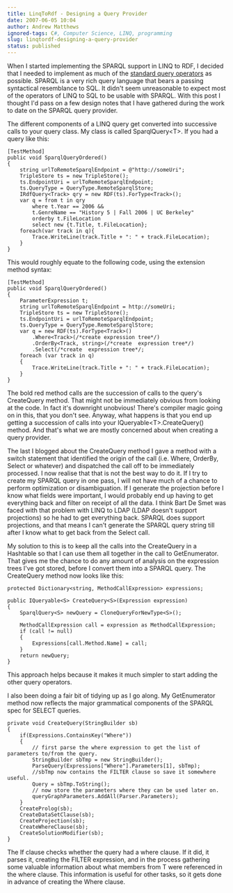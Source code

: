 ```yaml
---
title: LinqToRdf - Designing a Query Provider
date: 2007-06-05 10:04
author: Andrew Matthews
ignored-tags: C#, Computer Science, LINQ, programming
slug: linqtordf-designing-a-query-provider
status: published
---
```


When I started implementing the SPARQL support in LINQ to RDF, I decided that I needed to implement as much of the [standard query operators](http://download.microsoft.com/download/5/8/6/5868081c-68aa-40de-9a45-a3803d8134b8/standard_query_operators.doc) as possible. SPARQL is a very rich query language that bears a passing syntactical resemblance to SQL. It didn't seem unreasonable to expect most of the operators of LINQ to SQL to be usable with SPARQL. With this post I thought I'd pass on a few design notes that I have gathered during the work to date on the SPARQL query provider.

The different components of a LINQ query get converted into successive calls to your query class. My class is called SparqlQuery\<T\>. If you had a query like this:

    [TestMethod]
    public void SparqlQueryOrdered()
    {
        string urlToRemoteSparqlEndpoint = @"http://someUri";
        TripleStore ts = new TripleStore();
        ts.EndpointUri = urlToRemoteSparqlEndpoint;
        ts.QueryType = QueryType.RemoteSparqlStore;
        IRdfQuery<Track> qry = new RDF(ts).ForType<Track>();
        var q = from t in qry
            where t.Year == 2006 &&
            t.GenreName == "History 5 | Fall 2006 | UC Berkeley"
            orderby t.FileLocation
            select new {t.Title, t.FileLocation};
        foreach(var track in q){
            Trace.WriteLine(track.Title + ": " + track.FileLocation);
        }
    }

This would roughly equate to the following code, using the extension method syntax:

    [TestMethod]
    public void SparqlQueryOrdered()
    {
        ParameterExpression t;
        string urlToRemoteSparqlEndpoint = http://someUri;
        TripleStore ts = new TripleStore();
        ts.EndpointUri = urlToRemoteSparqlEndpoint;
        ts.QueryType = QueryType.RemoteSparqlStore;
        var q = new RDF(ts).ForType<Track>()
            .Where<Track>(/*create expression tree*/)
            .OrderBy<Track, string>(/*create  expression tree*/)
            .Select(/*create  expression tree*/;
        foreach (var track in q)
        {
            Trace.WriteLine(track.Title + ": " + track.FileLocation);
        }
    }

The bold red method calls are the succession of calls to the query's CreateQuery method. That might not be immediately obvious from looking at the code. In fact it's downright unobvious! There's compiler magic going on in this, that you don't see. Anyway, what happens is that you end up getting a succession of calls into your IQueryable\<T\>.CreateQuery() method. And that's what we are mostly concerned about when creating a query provider.

The last I blogged about the CreateQuery method I gave a method with a switch statement that identified the origin of the call (i.e. Where, OrderBy, Select or whatever) and dispatched the call off to be immediately processed. I now realise that that is not the best way to do it. If I try to create my SPARQL query in one pass, I will not have much of a chance to perform optimization or disambiguation. If I generate the projection before I know what fields were important, I would probably end up having to get everything back and filter on receipt of all the data. I think Bart De Smet was faced with that problem with LINQ to LDAP (LDAP doesn't support projections) so he had to get everything back. SPARQL does support projections, and that means I can't generate the SPARQL query string till after I know what to get back from the Select call.

My solution to this is to keep all the calls into the CreateQuery in a Hashtable so that I can use them all together in the call to GetEnumerator. That gives me the chance to do any amount of analysis on the expression trees I've got stored, before I convert them into a SPARQL query. The CreateQuery method now looks like this:

    protected Dictionary<string, MethodCallExpression> expressions;

    public IQueryable<S> CreateQuery<S>(Expression expression)
    {
        SparqlQuery<S> newQuery = CloneQueryForNewType<S>();

        MethodCallExpression call = expression as MethodCallExpression;
        if (call != null)
        {
            Expressions[call.Method.Name] = call;
        }
        return newQuery;
    }

[](http://11011.net/software/vspaste)

This approach helps because it makes it much simpler to start adding the other query operators.

I also been doing a fair bit of tidying up as I go along. My GetEnumerator method now reflects the major grammatical components of the SPARQL spec for SELECT queries.

    private void CreateQuery(StringBuilder sb)
    {
        if(Expressions.ContainsKey("Where"))
        {
            // first parse the where expression to get the list of parameters to/from the query.
            StringBuilder sbTmp = new StringBuilder();
            ParseQuery(Expressions["Where"].Parameters[1], sbTmp);
            //sbTmp now contains the FILTER clause so save it somewhere useful.
            Query = sbTmp.ToString();
            // now store the parameters where they can be used later on.
            queryGraphParameters.AddAll(Parser.Parameters);
        }
        CreateProlog(sb);
        CreateDataSetClause(sb);
        CreateProjection(sb);
        CreateWhereClause(sb);
        CreateSolutionModifier(sb);
    }

[](http://11011.net/software/vspaste)The If clause checks whether the query had a where clause. If it did, it parses it, creating the FILTER expression, and in the process gathering some valuable information about what members from T were referenced in the where clause. This information is useful for other tasks, so it gets done in advance of creating the Where clause.
